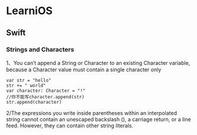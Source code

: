 # LearniOS

## Swift

### Strings and Characters
1、You can’t append a String or Character to an existing Character variable, because a Character value must contain a single character only

```
var str = "hello"
str += " world"
var character: Character = "!"
//你不能写character.append(str)
str.append(character)
```
2/The expressions you write inside parentheses within an interpolated string cannot contain an unescaped backslash (\), a carriage return, or a line feed. However, they can contain other string literals.
